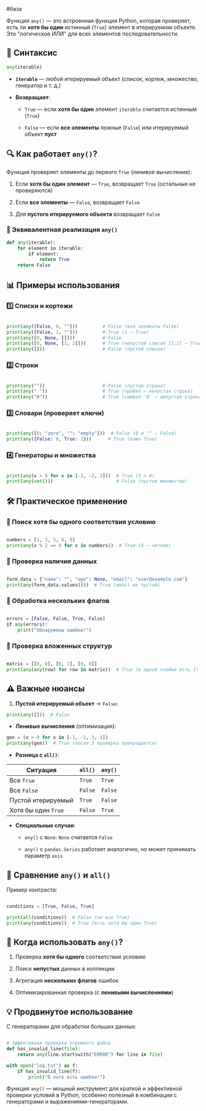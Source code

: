 #база 

Функция `any()` — это встроенная функция Python, которая проверяет, есть ли **хотя бы один** истинный (`True`) элемент в итерируемом объекте. Это "логическое ИЛИ" для всех элементов последовательности.

## 📌 Синтаксис

```python
any(iterable)
```

- **`iterable`** — любой итерируемый объект (список, кортеж, множество, генератор и т. д.)
    
- **Возвращает**:
    
    - `True` — если **хотя бы один** элемент `iterable` считается истинным (`True`)
        
    - `False` — если **все элементы** ложные (`False`) или итерируемый объект **пуст**
        

## 🔍 Как работает `any()`?

Функция проверяет элементы до первого `True` (ленивое вычисление):

1. Если **хотя бы один элемент** — `True`, возвращает `True` (остальные не проверяются)
    
2. Если **все элементы** — `False`, возвращает `False`
    
3. Для **пустого итерируемого объекта** возвращает `False`
    

### 🔹 Эквивалентная реализация `any()`

```python
def any(iterable):
    for element in iterable:
        if element:
            return True
    return False
```
## 📊 Примеры использования

### 1️⃣ Списки и кортежи

```python

print(any([False, 0, ""]))         # False (все элементы False)
print(any([False, 1, ""]))         # True (1 — True)
print(any([0, None, []]))          # False
print(any([0, None, [1, 2]]))      # True (непустой список [1,2] — True)
print(any([]))                     # False (пустой список)
```

### 2️⃣ Строки

```python

print(any(""))                     # False (пустая строка)
print(any(" "))                    # True (пробел — непустая строка)
print(any("0"))                    # True (символ '0' — непустая строка)
```

### 3️⃣ Словари (проверяет **ключи**)

```python

print(any({0: "zero", "": "empty"}))  # False (0 и "" — False)
print(any({False: 0, True: 1}))      # True (ключ True)
```

### 4️⃣ Генераторы и множества

```python

print(any(x > 0 for x in [-1, -2, 3]))  # True (3 > 0)
print(any(set()))                       # False (пустое множество)
```

## 🛠 Практическое применение

### 🔹 Поиск хотя бы одного соответствия условию

```python

numbers = [1, 3, 5, 8, 9]
print(any(x % 2 == 0 for x in numbers))  # True (8 — чётное)
```
### 🔹 Проверка наличия данных

```python

form_data = {"name": "", "age": None, "email": "user@example.com"}
print(any(form_data.values()))  # True (email не пустой)
```

### 🔹 Обработка нескольких флагов

```python

errors = [False, False, True, False]
if any(errors):
    print("Обнаружены ошибки!")
```

### 🔹 Проверка вложенных структур

```python

matrix = [[0, 0], [0, 1], [0, 0]]
print(any(any(row) for row in matrix))  # True (в одной ячейке есть 1)
```
## ⚠️ Важные нюансы

1. **Пустой итерируемый объект** → `False`:
    
```python
print(any([]))  # False
```
    
- **Ленивые вычисления** (оптимизация):
    
```python 
gen = (x > 0 for x in [-1, -2, 3, 4])
print(any(gen))  # True (после 3 проверка прекращается)    
```
- **Разница с `all()`**:
    
| Ситуация            | `all()` | `any()` |
| ------------------- | ------- | ------- |
| Все `True`          | `True`  | `True`  |
| Все `False`         | `False` | `False` |
| Пустой итерируемый  | `True`  | `False` |
| Хотя бы один `True` | `False` | `True`  |
    
- **Специальные случаи**:
    
    - `any()` с `None`: `None` считается `False`
        
    - `any()` с `pandas.Series` работает аналогично, но может принимать параметр `axis`

## 🔄 Сравнение `any()` и `all()`

Пример контраста:

```python

conditions = [True, False, True]

print(all(conditions))  # False (не все True)
print(any(conditions))  # True (есть хотя бы один True)
```

## 🎯 Когда использовать `any()`?

1. Проверка **хотя бы одного** соответствия условию
    
2. Поиск **непустых** данных в коллекции
    
3. Агрегация **нескольких флагов** ошибок
    
4. Оптимизированная проверка (с **ленивыми вычислениями**)
    

## 💡 Продвинутое использование

С генераторами для обработки больших данных:

```python

# Эффективная проверка огромного файла
def has_invalid_line(file):
    return any(line.startswith("ERROR") for line in file)

with open("log.txt") as f:
    if has_invalid_line(f):
        print("В логе есть ошибки!")
```

Функция `any()` — мощный инструмент для краткой и эффективной проверки условий в Python, особенно полезный в комбинации с генераторами и выражениями-генераторами.
